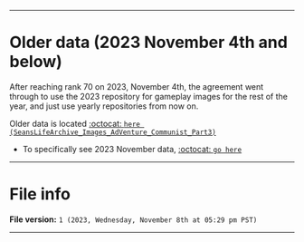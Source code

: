 
***

# Older data (2023 November 4th and below)

After reaching rank 70 on 2023, November 4th, the agreement went through to use the 2023 repository for gameplay images for the rest of the year, and just use yearly repositories from now on.

Older data is located [:octocat: `here (SeansLifeArchive_Images_AdVenture_Communist_Part3)`](https://github.com/seanpm2001/SeansLifeArchive_Images_AdVenture_Communist_Part3/)

- To specifically see 2023 November data, [:octocat: `go here`](https://github.com/seanpm2001/SeansLifeArchive_Images_AdVenture_Communist_Part3/tree/AdCom_Part3_Main/2023/11_November/)

***

# File info

**File version:** `1 (2023, Wednesday, November 8th at 05:29 pm PST)`

***
